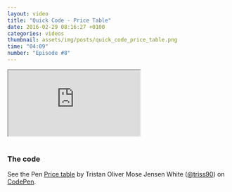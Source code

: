 ```yaml
---
layout: video
title: "Quick Code - Price Table"
date: 2016-02-29 08:16:27 +0100
categories: videos
thumbnail: assets/img/posts/quick_code_price_table.png
time: "04:09"
number: "Episode #8"
---
```


<div class="responsive-video">
   <iframe src="https://www.youtube.com/embed/CIPW6o5RHLQ"></iframe>
</div>

<br>

### The code

<p data-height="710" data-theme-id="16012" data-slug-hash="wMKmWr" data-default-tab="result" data-user="triss90" class='codepen'>See the Pen <a href='http://codepen.io/triss90/pen/wMKmWr/'>Price table</a> by Tristan Oliver Mose Jensen White (<a href='http://codepen.io/triss90'>@triss90</a>) on <a href='http://codepen.io'>CodePen</a>.</p>
<script async src="//assets.codepen.io/assets/embed/ei.js"></script>
